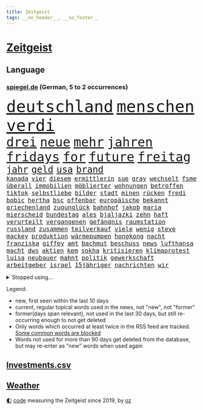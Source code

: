 ```yaml
---
title: Zeitgeist
tags: __no_header__, __no_footer__
---
```


# [Zeitgeist](https://oliz.io/zeitgeist/)

## Language

<h3><a href="https://www.spiegel.de" target="_blank">spiegel.de</a> (German, 5 to 2 occurrences)</h3>
<p style="font-family:monospace">
<span style="font-size:32pt"><a href="news_links.html#deutschland" class="current">deutschland</a></span>
<span style="font-size:32pt"><a href="news_links.html#menschen" class="current">menschen</a></span>
<span style="font-size:32pt"><a href="news_links.html#verdi" class="current">verdi</a></span>
<br>
<span style="font-size:25pt"><a href="news_links.html#drei" class="current">drei</a></span>
<span style="font-size:25pt"><a href="news_links.html#neue" class="current">neue</a></span>
<span style="font-size:25pt"><a href="news_links.html#mehr" class="current">mehr</a></span>
<span style="font-size:25pt"><a href="news_links.html#jahren" class="current">jahren</a></span>
<span style="font-size:25pt"><a href="news_links.html#fridays" class="current">fridays</a></span>
<span style="font-size:25pt"><a href="news_links.html#for" class="current">for</a></span>
<span style="font-size:25pt"><a href="news_links.html#future" class="current">future</a></span>
<span style="font-size:25pt"><a href="news_links.html#freitag" class="current">freitag</a></span>
<br>
<span style="font-size:18pt"><a href="news_links.html#jahr" class="current">jahr</a></span>
<span style="font-size:18pt"><a href="news_links.html#geld" class="current">geld</a></span>
<span style="font-size:18pt"><a href="news_links.html#usa" class="current">usa</a></span>
<span style="font-size:18pt"><a href="news_links.html#brand" class="current">brand</a></span>
<br>
<span style="font-size:12pt"><a href="news_links.html#kanada" class="current">kanada</a></span>
<span style="font-size:12pt"><a href="news_links.html#vier" class="current">vier</a></span>
<span style="font-size:12pt"><a href="news_links.html#diesem" class="current">diesem</a></span>
<span style="font-size:12pt"><a href="news_links.html#ermittlerin" class="new">ermittlerin</a></span>
<span style="font-size:12pt"><a href="news_links.html#sue" class="new">sue</a></span>
<span style="font-size:12pt"><a href="news_links.html#gray" class="new">gray</a></span>
<span style="font-size:12pt"><a href="news_links.html#wechselt" class="current">wechselt</a></span>
<span style="font-size:12pt"><a href="news_links.html#fsme" class="new">fsme</a></span>
<span style="font-size:12pt"><a href="news_links.html#überall" class="current">überall</a></span>
<span style="font-size:12pt"><a href="news_links.html#immobilien" class="current">immobilien</a></span>
<span style="font-size:12pt"><a href="news_links.html#möblierter" class="new">möblierter</a></span>
<span style="font-size:12pt"><a href="news_links.html#wohnungen" class="current">wohnungen</a></span>
<span style="font-size:12pt"><a href="news_links.html#betroffen" class="current">betroffen</a></span>
<span style="font-size:12pt"><a href="news_links.html#tiktok" class="current">tiktok</a></span>
<span style="font-size:12pt"><a href="news_links.html#selbstliebe" class="new">selbstliebe</a></span>
<span style="font-size:12pt"><a href="news_links.html#bilder" class="current">bilder</a></span>
<span style="font-size:12pt"><a href="news_links.html#stadt" class="current">stadt</a></span>
<span style="font-size:12pt"><a href="news_links.html#minen" class="new">minen</a></span>
<span style="font-size:12pt"><a href="news_links.html#rücken" class="current">rücken</a></span>
<span style="font-size:12pt"><a href="news_links.html#fredi" class="current">fredi</a></span>
<span style="font-size:12pt"><a href="news_links.html#bobic" class="current">bobic</a></span>
<span style="font-size:12pt"><a href="news_links.html#hertha" class="current">hertha</a></span>
<span style="font-size:12pt"><a href="news_links.html#bsc" class="current">bsc</a></span>
<span style="font-size:12pt"><a href="news_links.html#offenbar" class="current">offenbar</a></span>
<span style="font-size:12pt"><a href="news_links.html#europäische" class="current">europäische</a></span>
<span style="font-size:12pt"><a href="news_links.html#bekannt" class="current">bekannt</a></span>
<span style="font-size:12pt"><a href="news_links.html#griechenland" class="current">griechenland</a></span>
<span style="font-size:12pt"><a href="news_links.html#zugunglück" class="current">zugunglück</a></span>
<span style="font-size:12pt"><a href="news_links.html#bahnhof" class="current">bahnhof</a></span>
<span style="font-size:12pt"><a href="news_links.html#jakob" class="new">jakob</a></span>
<span style="font-size:12pt"><a href="news_links.html#maria" class="current">maria</a></span>
<span style="font-size:12pt"><a href="news_links.html#mierscheid" class="new">mierscheid</a></span>
<span style="font-size:12pt"><a href="news_links.html#bundestag" class="current">bundestag</a></span>
<span style="font-size:12pt"><a href="news_links.html#ales" class="new">ales</a></span>
<span style="font-size:12pt"><a href="news_links.html#bjaljazki" class="new">bjaljazki</a></span>
<span style="font-size:12pt"><a href="news_links.html#zehn" class="current">zehn</a></span>
<span style="font-size:12pt"><a href="news_links.html#haft" class="current">haft</a></span>
<span style="font-size:12pt"><a href="news_links.html#verurteilt" class="current">verurteilt</a></span>
<span style="font-size:12pt"><a href="news_links.html#vergangenen" class="current">vergangenen</a></span>
<span style="font-size:12pt"><a href="news_links.html#gefängnis" class="current">gefängnis</a></span>
<span style="font-size:12pt"><a href="news_links.html#raumstation" class="current">raumstation</a></span>
<span style="font-size:12pt"><a href="news_links.html#russland" class="current">russland</a></span>
<span style="font-size:12pt"><a href="news_links.html#zusammen" class="current">zusammen</a></span>
<span style="font-size:12pt"><a href="news_links.html#teilverkauf" class="new">teilverkauf</a></span>
<span style="font-size:12pt"><a href="news_links.html#viele" class="current">viele</a></span>
<span style="font-size:12pt"><a href="news_links.html#wenig" class="current">wenig</a></span>
<span style="font-size:12pt"><a href="news_links.html#steve" class="current">steve</a></span>
<span style="font-size:12pt"><a href="news_links.html#mackey" class="new">mackey</a></span>
<span style="font-size:12pt"><a href="news_links.html#produktion" class="current">produktion</a></span>
<span style="font-size:12pt"><a href="news_links.html#wärmepumpen" class="current">wärmepumpen</a></span>
<span style="font-size:12pt"><a href="news_links.html#hongkong" class="current">hongkong</a></span>
<span style="font-size:12pt"><a href="news_links.html#nacht" class="current">nacht</a></span>
<span style="font-size:12pt"><a href="news_links.html#franziska" class="current">franziska</a></span>
<span style="font-size:12pt"><a href="news_links.html#giffey" class="current">giffey</a></span>
<span style="font-size:12pt"><a href="news_links.html#amt" class="current">amt</a></span>
<span style="font-size:12pt"><a href="news_links.html#bachmut" class="current">bachmut</a></span>
<span style="font-size:12pt"><a href="news_links.html#beschuss" class="current">beschuss</a></span>
<span style="font-size:12pt"><a href="news_links.html#news" class="current">news</a></span>
<span style="font-size:12pt"><a href="news_links.html#lufthansa" class="current">lufthansa</a></span>
<span style="font-size:12pt"><a href="news_links.html#macht" class="current">macht</a></span>
<span style="font-size:12pt"><a href="news_links.html#dws" class="new">dws</a></span>
<span style="font-size:12pt"><a href="news_links.html#aktien" class="current">aktien</a></span>
<span style="font-size:12pt"><a href="news_links.html#kem" class="new">kem</a></span>
<span style="font-size:12pt"><a href="news_links.html#sokha" class="new">sokha</a></span>
<span style="font-size:12pt"><a href="news_links.html#kritisieren" class="current">kritisieren</a></span>
<span style="font-size:12pt"><a href="news_links.html#klimaprotest" class="current">klimaprotest</a></span>
<span style="font-size:12pt"><a href="news_links.html#luisa" class="current">luisa</a></span>
<span style="font-size:12pt"><a href="news_links.html#neubauer" class="current">neubauer</a></span>
<span style="font-size:12pt"><a href="news_links.html#mahnt" class="current">mahnt</a></span>
<span style="font-size:12pt"><a href="news_links.html#politik" class="current">politik</a></span>
<span style="font-size:12pt"><a href="news_links.html#gewerkschaft" class="current">gewerkschaft</a></span>
<span style="font-size:12pt"><a href="news_links.html#arbeitgeber" class="current">arbeitgeber</a></span>
<span style="font-size:12pt"><a href="news_links.html#israel" class="current">israel</a></span>
<span style="font-size:12pt"><a href="news_links.html#15jähriger" class="current">15jähriger</a></span>
<span style="font-size:12pt"><a href="news_links.html#nachrichten" class="current">nachrichten</a></span>
<span style="font-size:12pt"><a href="news_links.html#wir" class="current">wir</a></span>
</p>
<details>
<summary>Stopped using...</summary>
<p class="former" style="font-size:12pt">
auftakt(863) angriffen(862) ankunft(862) arm(862) briten(861) bundesamt(861) gegenseitig(861) kurzfristig(861) unternehmer(861) verlegt(861) behauptet(860) elfmeter(860) identifiziert(860) vergeblich(860) bitten(859) brutale(859) einiges(859) entlastet(859) erholung(859) schlimmer(859) taten(859) unrecht(859) überwinden(859) bundespolizei(858) einzug(858) freiheitsstrafe(858) guter(858) jedem(858) skandal(858) spätestens(858) wechseln(858) zuerst(858) angebot(857) anwalt(857) hollywood(857) kämpfte(857) tobt(857) zahlung(857) einstieg(856) jury(856) kraftvoll(856) theater(856) tieren(856) verstehen(856) einzelnen(855) gelände(855) ifoinstitut(855) investoren(855) mangelt(855) quartal(855) schadet(855) schwierigen(855) sprecher(855) summe(855) sächsischen(855) tschechien(855) virus(855) wen(855) bekam(854) cristiano(854) einziehen(854) geboten(854) manager(854) ronaldo(854) schauspielerin(854) bestellt(853) coronabeschränkungen(853) konfrontiert(853) schwester(853) vergangene(853) demokraten(852) hintergründe(852) innenminister(852) orbán(852) pflege(852) radikale(852) spott(852) steigender(852) verpflichtet(852) vorzeitig(852) überprüft(852) aufruf(851) deutlichen(851) falls(851) froh(851) halbfinale(851) kirche(851) beginnen(850) beispielen(850) beschluss(850) bot(850) großbritanniens(850) kolumnist(850) 29(849) anwälte(849) gemeldet(849) umsatz(849) wirkung(849) 31(848) anschließend(848) persönlich(848) stellten(848) coach(847) passt(847) verbreiten(847) mitteln(846) tauchen(846) verspielt(846) erkrankt(845) jüngere(845) rat(845) spotify(845) geschäftsführer(844) rollen(843) satz(843) verfehlt(843) achten(842) bekamen(842) gaben(842) gerechnet(842) affäre(840) demokratische(840) erwischt(840) konsum(840) mangel(840) brite(839) handel(839) demokratischen(838) genauso(838) holocaust(837) varianten(836) ähnlich(836) brach(835) hoffnungen(835) monats(835) offenbart(835) amerikas(834) matthias(834) drängen(833) parallelen(833) sichert(832) umgeht(832) vorgänger(832) gewahrsam(831) bremsen(830) händler(830) bestmarke(829) stress(828) nasa(827) wendet(827) antrag(826) fortsetzung(824) stört(823) vorläufig(820) georg(817) teilt(816) foto(806) startup(804) nächstes(802) aktionen(788) billiger(788) woelki(775) heidelberg(770) dankt(769) berichtete(759) rasche(756) öffnet(746) geheimen(740) skandale(721) konservative(698) happy(697) ermittlungsverfahren(687) unterschiedliche(684) enthalten(665) werte(665) unfälle(642) 83(625) videoaufnahmen(622) müll(615) open(611) kolumbien(607) bürgern(605) belastung(602) fotografen(599) brannte(598) auswärtige(591) britisches(586) 9(577) erobert(575) zögert(562) erfolglos(561) fossilen(559) amoklauf(555) siebzigerjahren(553) beeinträchtigt(552) highlights(549) befürwortet(547) nachspielzeit(546) parlaments(546) niklas(545) plante(537) börsen(536) funktionen(535) gewohnt(532) löscht(532) liebsten(529) moderner(529) zeitungsbericht(528) überraschende(525) fehlender(513) wachsende(511) dokumentiert(505) konflikts(502) floyd(501) australiens(499) anton(496) basketballstar(494) grünenpolitiker(494) kurzer(494) arbeitslosen(488) gesundes(488) rwe(487) ampelregierung(485) hofreiter(481) coronalage(474) erschlagen(470) siegerin(470) härte(468) netflixserie(459) matteo(456) auge(453) unserem(451) vatikan(451) globaler(446) guterres(440) unogeneralsekretär(440) aktivistinnen(436) decken(436) einziger(434) zuständig(421) personalnot(419) oligarchen(418) einfaches(416) chris(413) menschenrechtler(411) heikel(410) hochzeit(406) berger(405) klara(405) widersprechen(405) donezk(402) geplatzt(400) preiserhöhung(400) zusammenhalt(399) passierte(398) sankt(397) ausgeschieden(394) lemke(394) zweites(394) euch(390) erneuert(382) buckinghampalast(376) vergleichsweise(376) ruhen(375) stuttgarter(374) abgeschnitten(372) ergeben(372) lohnen(371) emotionalen(370) andrij(369) versteckte(368) dortmunder(365) runter(365) zensur(365) konsequent(364) unwetter(364) iga(361) świątek(361) ansehen(360) usbundesstaaten(359) gitter(356) leuten(356) flughafens(355) indischen(354) kelly(354) geplanter(351) terror(349) wirtschaftsweise(349) fragwürdigen(348) sanktioniert(336) spiegelbildungsnewsletter(336) anlässlich(333) marathon(333) todes(333) zugegeben(330) finnische(327) monarchie(327) tyson(325) gemeint(323) prominenter(323) einrichtung(322) modernen(320) 55(319) dilemma(318) unfällen(316) abgabe(315) talent(314) mysteriöse(308) verweis(308) wall(307) zuschauern(307) minimal(306) kompensieren(304) vorfalls(303) lukas(302) motto(302) inside(301) packenden(301) ausfall(300) 24jährige(298) reguläre(297) benzema(295) nachvollziehbar(292) vermisster(289) panzerlieferungen(288) wahre(287) konsequenz(286) brasilianische(285) export(282) würdigt(278) skandalen(277) eingesperrt(275) ungarische(275) usschauspieler(275) schrecklich(274) auszugleichen(273) suchte(272) ancelotti(271) netzagenturchef(270) empfohlen(269) dänischen(268) rockband(266) tankstelle(265) bgh(262) vereidigt(260) herrscher(259) außergewöhnlichen(258) ryanair(257) zeichnen(257) rechtlich(256) 21jähriger(254) kommissarin(254) sportlich(254) generalstaatsanwalt(253) irgendwo(252) provozieren(251) weltfußballer(251) einsparen(247) gegnerin(246) drogenboss(245) voraussichtlich(244) furore(243) tagsüber(242) update(242) veröffentlichen(242) nszeit(241) trugen(240) heiklen(239) intervention(239) stehenden(239) gegenzug(238) gestand(238) kz(238) zulassung(238) reinhold(236) rudert(236) bruno(231) arbeiteten(230) beute(228) verbraucherzentrale(228) verdeckte(227) blatt(225) katholiken(224) fragwürdig(223) geliebt(223) kilo(223) verspottet(222) banner(221) gasverbrauch(221) grimm(221) veronika(221) gegensteuern(220) reaktoren(219) völker(219) gaskrise(218) aberkannt(216) lucas(216) oldenburg(214) streikt(214) schwächelt(213) usraumfahrtbehörde(212) 2008(211) made(210) teuersten(210) mächtigste(209) verletzen(209) zurückhaltung(209) anreiz(208) frühestens(208) verstanden(208) bemühungen(207) sparmaßnahmen(207) gegriffen(206) lebensgefährte(205) menschenrechtsorganisationen(205) agierte(203) drohnenangriff(202) plane(202) heimischen(199) kochinstituts(199) medikamenten(199) zugverkehr(199) dankbar(198) intendant(196) beistand(195) original(195) überragte(194) heizung(193) schlimmeres(193) üblich(193) daneben(192) erzürnt(192) kulturen(190) offizielle(190) schlechteste(190) werben(190) durchs(189) kater(189) somalia(189) hoffnungsträger(188) schied(188) weltgrößten(188) mateusz(187) mobilisierung(187) notwendig(187) vorgenommen(187) rauf(185) ticketpreise(183) entkommen(182) körperlichen(182) atommeiler(181) krankenhauses(181) okay(180) herunter(179) meiler(179) amerikanischer(178) andauernden(178) größeres(176) lebenslange(176) brighton(175) emsland(174) hunderttausend(173) plänen(173) turniers(172) club(171) frieren(171) vollendet(171) übernahm(171) bellingham(170) bezahlte(170) jude(170) schickte(170) schikaniert(169) bauch(168) nämlich(168) biografie(167) nackt(167) hits(166) impfstoffe(166) wohlwollen(166) coronainfektionen(165) vernichtung(165) handschlag(164) sympathien(163) a7(162) befürworten(162) bellen(162) eingreifen(162) kommunikation(162) philips(162) schiefgehen(162) lenken(161) abkehr(160) celsius(160) skifahren(160) täterin(160) verfassungsgericht(160) asiatischen(159) ersteigert(159) fixiert(159) auseinander(158) aung(157) gratis(157) kyi(157) suu(157) 130000(156) 67(156) beschaffen(156) entstehen(156) roboter(156) winnetou(156) basketballsuperstar(154) mogadischu(154) überfährt(154) angels(153) durchaus(153) hells(153) moralische(153) unfair(153) nordosten(152) terrorverdacht(152) ber(151) atomausstieg(149) heikler(148) indiens(148) verhör(148) fa(147) francisco(147) harz(147) bombardiert(146) krankenkasse(146) sensible(146) simuliert(146) 1400(145) hassan(145) palästinensische(145) schnürt(145) brocken(144) neunjähriger(144) stemmen(144) bedeutendsten(143) verbleib(143) eingriff(142) anschuldigung(141) bürokratischen(141) fußballfans(141) laufende(141) winzigen(141) 42jährige(140) ausscheiden(140) bestimmen(140) lkwfahrer(140) modewelt(140) rutscht(140) klimaaktivistin(139) bröckelt(138) einflussreichsten(138) rechtlichen(138) sicherheitsdienst(138) schokolade(137) stift(137) wussten(137) buffalo(136) adidas(135) luftangriffen(135) silva(135) bedeutende(133) bundeswehrverband(132) legendär(132) wohnt(132) antrieb(131) arnold(131) asyl(131) bezwang(131) massiver(131) standard(131) wählt(131) gräueltaten(130) härtesten(130) immobilienkonzern(130) sparkurs(130) waffenhändler(130) staatlicher(129) student(129) 160(128) wohnungsbau(128) ausführlich(127) bully(127) langes(127) nominierungen(127) staatsanwalt(127) putinvertrauten(126) rechtsnationalen(126) regionalbahn(126) abgestimmt(125) datenanalyse(125) gelegen(125) kriegsdienstverweigerer(125) montagmorgen(125) eröffnete(124) grundschulen(124) ignoriert(124) schusswaffenangriff(124) bachefin(123) bischofskonferenz(123) bätzing(123) geheimdokumente(122) razzien(122) alarmstimmung(121) besitz(121) bundesstraße(121) edward(121) intellektuellen(121) 02rückstand(119) jewgeni(119) schüren(119) bundestagsabgeordnete(117) erben(117) friedlichen(117) ökonomisch(117) stadtderby(116) synagoge(115) bläst(114) demonstrantinnen(114) gigi(114) rimini(114) trennte(114) arbeitsvertrag(113) knackte(113) ausgesperrt(112) klimaminister(112) zugewinne(112) aufwand(111) beitragen(111) photographer(111) schwaben(110) systems(110) beschweren(109) teuerungsrate(109) kampfpanzern(108) keines(108) morawiecki(108) gerichts(107) nflprofi(107) camp(106) krisenjahr(106) north(106) oleg(106) rekordpreis(105) fängt(103) nachrichtenagentur(103) protests(103) rücknahme(103) argentinische(102) drohnenangriffe(102) fusion(102) heimgesucht(102) kroos(102) hamas(101) kabine(101) korruptionsvorwürfe(101) misstrauen(101) mitgefühl(101) vorentscheidung(101) costa(100) hose(100) vormittag(100) forciert(99) jeremy(99) pfleger(99) fußballkarriere(98) kurzfristigen(98) journalistenverband(97) terrorgruppe(97) ausverkauft(95) fatih(95) queeren(95) motors(94) bamberg(93) abgewehrt(92) drohnenangriffen(92) ranghohe(92) versicherte(92) 49ers(91) 56jährigen(91) fieber(91) flüchtlingscamp(91) frederiksen(91) mittelfranken(91) mitternacht(91) negativpreis(91) spotten(91) zögerlich(91) gesellschaften(90) rechtsextremist(90) starren(90) uskongress(90) wmform(90) abgelehnten(89) anfrage(89) birol(89) gekommene(89) ieachef(89) klarkommen(89) schmutzigen(89) besuchs(87) journal(87) militärflugzeuge(87) neutrale(87) reichlich(87) schlucken(87) umso(87) wohlhabende(87) 30jährige(86) ig(86) inklusion(86) metall(86) plastik(86) schmeißt(86) terrorliste(86) disneyfilm(85) dittrich(85) einsteiger(85) vorstellig(85) wirtschaftliche(85) delhi(84) fahndern(84) vizeminister(84) ölindustrie(84) gemischt(83) herausgegeben(83) jeff(83) kammergericht(83) spannendsten(83) verbinden(83) verschleppter(83) vollkommen(83) zwischenstopp(83) aggressivität(82) aryna(82) dekade(82) inflationsgeplagte(82) klimaproteste(82) mariana(82) qualifiziert(82) sabalenka(82) ungültig(82) vermiest(82) 4(81) dschungel(81) erzählungen(81) inoffizielle(81) renner(81) treffsicher(81) zunehmenden(81) 14jähriger(80) onlinehändler(80) schwaches(80) schönheitswettbewerben(80) statistische(80) ärmeren(80) auffahrunfall(79) dschungelcamp(79) durchleuchtet(79) pharaos(79) räumung(79) siegtreffer(79) situationen(79) tutanchamun(79) berühmteste(78) brennstoffe(78) cyberkriminellen(78) freiheitsstrafen(78) geheimer(78) richtlinien(78) diplomatischen(77) modezar(77) ostdeutscher(77) phillips(77) preisanstieg(77) taschenlampe(77) butter(76) männlich(76) vollsperrung(76) weltranglistenerste(76) ärgerlich(76) bahnverkehr(75) beunruhigt(75) clash(75) dominierten(75) erfüllung(75) oberst(75) vorgängerin(75) ägyptische(75) asylbewerbern(74) australian(74) fördermittel(74) hanebuth(74) melbourne(74) pflegt(74) schleppende(74) topverdienern(74) verzeihen(74) wagnis(74) 177(73) anmelden(73) anrichten(73) ausgeht(73) dauerhaftes(73) djokovic(73) kasernen(73) lawrows(73) restaurantkette(73) bestatteten(72) falschfahrer(72) gläschen(72) gräfe(72) jawort(72) schimpansen(72) skiurlaub(72) tvmoderatorin(72) wachsenden(72) überholmanöver(72) ap(71) auftraggeber(71) ertappt(71) halbzeitpause(71) repression(71) strafanzeige(71) verlorene(71) verzeihung(71) colorado(70) darmflora(70) marktanteil(70) schimpftiraden(70) ultimatum(70) vorbereitung(70) wohnungsmarkt(70) wunderschön(70) zwergstaat(70) bundesverdienstkreuz(69) caritas(69) go(69) serbe(69) synodalen(69) ustour(69) widersprüchlichkeit(69) zerbröselt(69) ärztevertreter(69) beschneiden(68) bischöfe(68) einigten(68) krömer(68) lebensmittelfirmen(68) 47(67) bangladesch(67) begibt(67) engländer(67) apotheken(66) arbeitsrecht(66) einplanen(66) einschaltquoten(66) gotteshaus(66) huawei(66) internationalem(66) ständigen(66) kritikern(65) spielstätte(65) 61jährige(64) dschenin(64) maßen(64) servieren(64) stufen(64) besteuern(63) bezwungen(63) friedrichstraße(63) gelsenkirchen(63) selfies(63) wolff(63) aufgeschlossen(62) dreißig(62) ebooks(62) ewige(62) herben(62) intransparenz(62) krisenmanagement(62) popsängerin(62) verbrennungen(62) weltmeisterschaften(62) 93(61) ausnahmestellung(61) hauptstadtflughafen(61) infektionswelle(61) fertigen(60) gruppierung(60) verheißen(60) jerusalem(59) zielgerade(59) gleichaltriger(58) lastenrad(58) opferzahl(58) wednesday(58) moschee(57) niemanden(57) pakistans(57) pfeifen(57) professionell(57) satt(57) ussanktionen(57) ölkonzerne(57) arbeitsplätze(56) einsatzkräften(56) hive(56) häme(56) maßlose(56) mittelständler(56) widersetzt(56) auffällige(55) größeren(55) hürde(55) itexperten(55) leblos(55) mehrfachen(55) streitigkeiten(55) erheblichen(54) ganztagsbetreuung(54) gelegenen(54) lukrativ(54) zerreißt(54) angefahren(53) daniels(53) dortigen(53) fußgänger(53) ladendiebstahl(53) längerem(53) palast(53) sendungen(53) singles(53) stormy(53) struktur(53) weinen(53) aufholjagden(52) energiehilfe(52) kräftigen(52) großzügig(51) modernisieren(51) modulen(51) axl(50) gebet(50) weltsport(50) zerschellt(50) überspannt(50) 750(49) aggressiv(49) anhebung(49) betreut(49) plötzlichen(49) überschritten(49) chez(48) erlaubnis(48) gabriele(48) lulas(48) mehrjährige(48) renommierte(48) schlechtere(48) zentimeter(48) aktualisierte(47) fortgeschrittene(47) gegründet(47) neuendorf(47) regierungsgebäude(47) selbstkritisch(47) versagten(47) waffenrecht(47) 11000(46) chinesischem(46) gebauten(46) ikonen(46) pinocchio(46) 28jähriger(45) aufgefallen(45) cat(45) end(45) italienerin(45) karen(45) pokal(45) präsentierten(45) sensation(45) undenkbar(45) 54jährige(44) frühzeitig(44) kümmerte(44) ardern(43) bergkarabach(43) jacinda(43) nizza(43) schätzen(43) 9000(42) bestsellerautorin(42) euparlamentspräsidentin(42) hartmut(42) kitzbühel(42) metsola(42) sportlern(42) tablet(42) verbotsverfahren(42) vergab(42) bedrohlicher(41) dingen(41) krawallen(41) parteikollege(41) spezialkräfte(41) tagtäglich(41) vorherige(41) abgeordnetenhauses(40) ignorieren(40) kongo(40) medikamentenmangel(40) unglaublicher(40) vertraulicher(40) abbiegen(39) blutige(39) jung(39) konstrukteure(39) lebensgefahr(39) nachbarländern(39) palästinensers(39) platzen(39) randalierern(39) roberta(39) tvproduzent(39) unoexperten(39) aufhebung(38) persönliches(38) systeme(38) datingshow(37) erliegen(37) europarat(37) gentechnik(37) glättegefahr(37) kroatischen(37) senior(37) zuzugehen(37) ambitioniertes(36) bieber(36) eindämmen(36) erleidet(36) fabelhafte(36) gelesen(36) gruben(36) tropfen(36) bndmitarbeiter(35) gesichtserkennung(35) herrlich(35) kriege(35) luftverschmutzung(35) lösten(35) veranstaltungsstätten(35) 280(34) andersherum(34) ausnahmeerscheinung(34) brot(34) chanel(34) deripaska(34) entzückt(34) verrückt(34) 1941(33) 69jährigen(33) einladen(33) geschadet(33) sexpuppen(33) square(33) transfers(33) typisch(33) 18jähriger(32) brasília(32) daumen(32) eingestanden(32) erlag(32) normale(32) plätzen(32) populären(32) rohingya(32) bodensee(31) cyrus(31) demonstrierten(31) feldzug(31) kirill(31) miley(31) oldtimer(31) strafanzeigen(31) kältewelle(30) militärübung(30) smoking(30) unterschätzt(30) beträchtliche(29) knappheit(29) pflegeheim(29) starkem(29) tumult(29) alan(28) bildungsministerium(28) block(28) marie(28) oberfranken(28) soli(28) solidaritätszuschlag(28) tanzlokal(28) armeechef(27) bengals(27) cincinnati(27) doppelmord(27) mitgerissen(27) thematisiert(27) warnmeldung(27) wdr(27) deeskalation(26) marx(26) may(26) ministers(26) wilden(26) 33jährige(25) blues(25) cancel(25) culture(25) geträumt(25) heiter(25) meditation(25) nachrichtendienst(25) polarforscher(25) unosicherheitsrat(25) unosicherheitsrates(25) ärzten(25) bloomberg(24) brennpunkt(24) dämpfer(24) gefroren(24) kälter(24) podest(24) regelrecht(24) shows(24) unglaubliche(24) ausfindig(23) bukarest(23) fußballtransferticker(23) leitplanke(23) nazivergleich(23) abstinenz(22) architekten(22) bildzeitung(22) castroprauxel(22) flaggschiff(22) gerichteten(22) handballwm(22) hauptfiguren(22) intel(22) leopard2panzern(22) mächtigster(22) rekordverlust(22) sap(22) scholz'(22) umweltministerin(22) verletzungsbedingt(22) weltcupsieg(22) accountsharing(21) angel(21) fußballtransfers(21) handballer(21) klagte(21) rick(21) ärzteverbände(21) übers(21) alfred(20) armenien(20) beigesetzt(20) bills(20) damar(20) fashion(20) hamlin(20) herzstillstand(20) individuelle(20) kondo(20) lothar(20) nflplayoffs(20) panzerfrage(20) parlamentspräsidentin(20) rki(20) ubahnen(20) wieler(20) bundesfinanzhof(19) heimatland(19) meditieren(19) selbstmordanschlag(19) sesamstraße(19) tennessee(19) wesentlich(19) wettbewerbsfähigkeit(19) attackierte(18) johanna(18) kopenhagen(18) silvesterkrawallen(18) aktenaffäre(17) aserbaidschan(17) gottesdienst(17) herrschaft(17) hockeywm(17) homosexueller(17) mitreisende(17) usstadt(17) absolventen(16) aufseher(16) autofahren(16) automatische(16) dhbauswahl(16) elektronik(16) flaute(16) jachten(16) jene(16) lützerathproteste(16) mitverantwortung(16) outfits(16) psychiater(16) rettungsdienst(16) rheinmetall(16) springer(16) totes(16) vorgabe(16) a3(15) aufgebrochen(15) braunkohleorts(15) gleichgewicht(15) landwirtschaftsminister(15) leopardkampfpanzer(15) panzertypen(15) schneepflug(15) transfer(15) vorjahren(15) anfassen(14) birkenstock(14) grundsteuererklärung(14) jubelt(14) klischee(14) niemals(14) unfreiwillig(14) barents(13) propagandamaschine(13) spare(13) stürmisch(13) ungefähr(13) zurücktreten(13) innovationskraft(12) kohleabbau(12) landesweiter(12) newman(12) sanktionsliste(12) stetig(12) trittin(12) 2006(11) auffallend(11) bürokratie(11) datenauswertung(11) geheimdokumenten(11) kriegsmaschine(11) pflegeheimbetreiber(11) week(11)
</p>
</details>
<p>Legend:
<ul>
<li><span class="new">new</span>, first seen within the last 10 days</li>
<li><span class="current">current</span>, regular topical words used in the news, not "new", not "former"</li>
<li><span class="former">former(days span relevant)</span>, not used in the last 30 days, but still re-occurring enough to not get deleted</li>
<li>Only words which occurred at least twice in the RSS feed are tracked. <a href="language/filters.py">Some common words are blocked</a></li>
<li>Words not used for more than 90 days get deleted from the database, but may re-enter as "new" words when used again</li>
</ul>
</p>

## [Investments](investments.html)[.csv](investments.csv)

## [Weather](weather.html)

<footer>
<a href="javascript:toggleTheme()" class="nav">🌓</a>
<a href="https://github.com/ooz/zeitgeist">code</a> measuring the Zeitgeist since 2019, by <a href="https://oliz.io">oz</a>
</footer>
